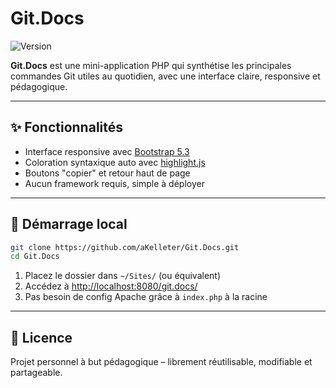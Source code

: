 # Git.Docs

![Version](https://img.shields.io/badge/version-1.15.0-blue)

**Git.Docs** est une mini-application PHP qui synthétise les principales commandes Git utiles au quotidien, avec une interface claire, responsive et pédagogique.

---

## ✨ Fonctionnalités

- Interface responsive avec [Bootstrap 5.3](https://getbootstrap.com/)
- Coloration syntaxique auto avec [highlight.js](https://highlightjs.org/)
- Boutons "copier" et retour haut de page
- Aucun framework requis, simple à déployer
---

## 🚀 Démarrage local

```bash
git clone https://github.com/aKelleter/Git.Docs.git
cd Git.Docs
```

1. Placez le dossier dans `~/Sites/` (ou équivalent)
2. Accédez à [http://localhost:8080/git.docs/](http://localhost:8080/git.docs/)
3. Pas besoin de config Apache grâce à `index.php` à la racine

---

## 📜 Licence

Projet personnel à but pédagogique – librement réutilisable, modifiable et partageable.

